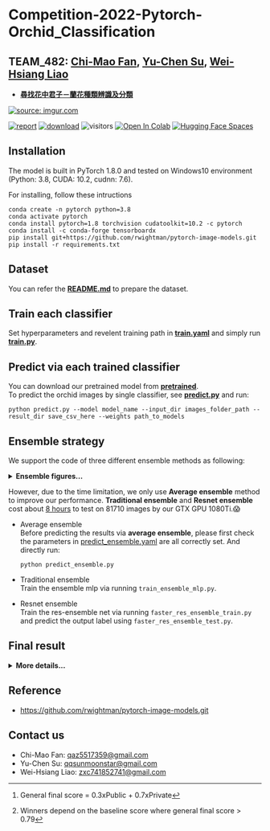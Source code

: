 # Competition-2022-Pytorch-Orchid_Classification  
## TEAM_482: [Chi-Mao Fan](https://github.com/FanChiMao), [Yu-Chen Su](https://github.com/Modovado), [Wei-Hsiang Liao](https://github.com/zxc741852741)  

- [**尋找花中君子－蘭花種類辨識及分類**](https://tbrain.trendmicro.com.tw/Competitions/Details/20)  


<a href="https://tbrain.trendmicro.com.tw/Competitions/Details/20"><img src="https://i.imgur.com/Ubhj0LR.png" title="source: imgur.com" /></a>  

[![report](https://img.shields.io/badge/Supplementary-Report-yellow)](https://drive.google.com/drive/folders/1NzX75sgm8Z4br_NVP4SDZ80CjpjfUb_f?usp=sharing) [![download](https://img.shields.io/github/downloads/FanChiMao/Competition-2022-Pytorch-Orchid_Classification/total)](https://github.com/FanChiMao/Competition-2022-Pytorch-Orchid_Classification/releases/tag/v0.0) ![visitors](https://visitor-badge.glitch.me/badge?page_id=FanChiMao/Orchid_AICUP) [![Open In Colab](https://colab.research.google.com/assets/colab-badge.svg)](https://colab.research.google.com/drive/1TAlJB2QhbgE6fW-a3qph8bJr0blbQvzN?usp=sharing) [![Hugging Face Spaces](https://img.shields.io/badge/%F0%9F%A4%97%20Hugging%20Face-Spaces-blue)](https://huggingface.co/spaces/52Hz/Orchid_classification_AICUP)  

## Installation
The model is built in PyTorch 1.8.0 and tested on Windows10 environment  
(Python: 3.8, CUDA: 10.2, cudnn: 7.6).  

For installing, follow these intructions
```
conda create -n pytorch python=3.8  
conda activate pytorch  
conda install pytorch=1.8 torchvision cudatoolkit=10.2 -c pytorch  
conda install -c conda-forge tensorboardx
pip install git+https://github.com/rwightman/pytorch-image-models.git
pip install -r requirements.txt
```

## Dataset  
You can refer the [**README.md**](dataset/README.md) to prepare the dataset.  

## Train each classifier  
Set hyperparameters and revelent training path in [**train.yaml**](train.yaml) and simply run [**train.py**](train.py).  

## Predict via each trained classifier  
You can download our pretrained model from [**pretrained**](./pretrained).  
To predict the orchid images by single classifier, see [**predict.py**](predict.py) and run:  
```
python predict.py --model model_name --input_dir images_folder_path --result_dir save_csv_here --weights path_to_models
```

## Ensemble strategy  
We support the code of three different ensemble methods as following: 
<details>  
<summary><strong>Ensemble figures...</strong></summary>   
  
<table>
  <tr>
    <td> <img src = "https://i.imgur.com/g4GREcK.jpg" width="400"> </td>
    <td> <img src = "https://i.imgur.com/WA4jq5G.jpg" width="400"> </td>
    <td> <img src = "https://i.imgur.com/wlnXdpx.jpg" width="400"> </td>
  </tr>
  <tr>
    <td><p align="center"><b>Average ensemble</b></p></td>
    <td><p align="center"><b>Traditional ensemble</b></p></td>
    <td><p align="center"><b>Resnet ensemble</b></p></td>
  </tr>
</table>
</details>    

However, due to the time limitation, we only use **Average ensemble** method to improve our performance. **Traditional ensemble** and **Resnet ensemble** cost about <u>8 hours</u> to test on 81710 images by our GTX GPU 1080Ti.😱  

- Average ensemble  
  Before predicting the results via **average ensemble**, please first check the parameters in [predict_ensemble.yaml](https://github.com/FanChiMao/Competition-2022-Pytorch-Orchid_Classification/blob/main/predict_ensemble.yaml) are all correctly set. And directly run:  
  ```
  python predict_ensemble.py
  ```

- Traditional ensemble  
  Train the ensemble mlp via running `train_ensemble_mlp.py`.

- Resnet ensemble  
  Train the res-ensemble net via running `faster_res_ensemble_train.py` and predict the output label using `faster_res_ensemble_test.py`.

## Final result  
<details>  
<summary><strong>More details...</strong></summary>   
  
- Score (accuracy)  
    - Public dataset: 90.00%  
    - Private dataset: 78.03%  
    - General final score[^1]: 81.63%  
    - Specific orchids: 96.15%  
  
        |                     |  Public set  |  Private set |  General final score|  
        | ------------------- | :----------: | :----------: | :-----------------: |  
        | Best accuracy       |      0.900077|      0.780395|          0.816300277|  
  

- Official final leaderboard  
    - PDF leaderboard: [leaderboard pdf](https://drive.google.com/file/d/1XEMtN1nZEf0kqwAbFIGAT0S_sKUQss-K/view?usp=sharing)  
    - Registration teams: 743  
    - Participating teams: 275  
    - Our (TEAM_482) final rank: 18-th[^2]  
  
</details>    
  

## Reference  
- https://github.com/rwightman/pytorch-image-models.git


## Contact us  
- Chi-Mao Fan: qaz5517359@gmail.com  
- Yu-Chen Su:  qqsunmoonstar@gmail.com
- Wei-Hsiang Liao: zxc741852741@gmail.com

[^1]: General final score = 0.3xPublic + 0.7xPrivate  
[^2]: Winners depend on the baseline score where general final score > 0.79    
